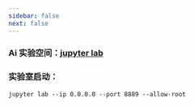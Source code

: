 ```yaml
---
sidebar: false
next: false
---
```

<BlogInfo/>

### Ai 实验空间：[jupyter lab](http://www.lll.plus:8889/lab)

### 实验室启动：

```shell
jupyter lab --ip 0.0.0.0 --port 8889 --allow-root
```

<ActionBox />
        
<style>#top-box {margin-top:0.5rem!important;}</style>